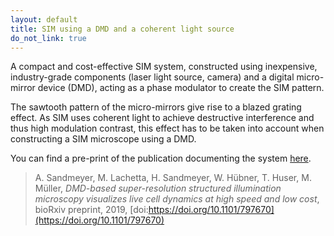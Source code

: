 ```yaml
---
layout: default
title: SIM using a DMD and a coherent light source
do_not_link: true
---
```


A compact and cost-effective SIM system, constructed using inexpensive,
industry-grade components (laser light source, camera) and a digital
micro-mirror device (DMD), acting as a phase modulator to create the
SIM pattern.

The sawtooth pattern of the micro-mirrors give rise to a blazed grating
effect. As SIM uses coherent light to achieve destructive interference
and thus high modulation contrast, this effect has to be taken into
account when constructing a SIM microscope using a DMD.

You can find a pre-print of the publication documenting the system 
<a href="https://https://www.biorxiv.org/content/10.1101/797670v1">here</a>.

> A. Sandmeyer, M. Lachetta, H. Sandmeyer, W. Hübner, T. Huser, M. Müller,
> _DMD-based super-resolution structured illumination microscopy visualizes 
> live cell dynamics at high speed and low cost_,
> bioRxiv preprint, 2019, [doi:https://doi.org/10.1101/797670](https://doi.org/10.1101/797670)


